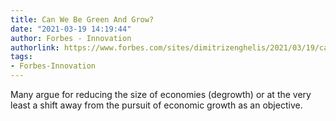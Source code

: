 ```yaml
---
title: Can We Be Green And Grow?
date: "2021-03-19 14:19:44"
author: Forbes - Innovation
authorlink: https://www.forbes.com/sites/dimitrizenghelis/2021/03/19/can-we-be-green-and-grow/
tags:
- Forbes-Innovation
---
```

Many argue for reducing the size of economies (degrowth) or at the very least a shift away from the pursuit of economic growth as an objective.